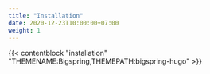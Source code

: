 ```yaml
---
title: "Installation"
date: 2020-12-23T10:00:00+07:00
weight: 1
---
```


{{< contentblock "installation" "THEMENAME:Bigspring,THEMEPATH:bigspring-hugo" >}}